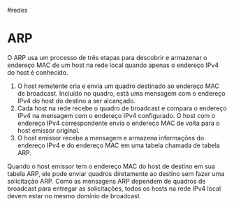 #redes 
# ARP

O ARP usa um processo de três etapas para descobrir e armazenar o endereço MAC de um host na rede local quando apenas o endereço IPv4 do host é conhecido.

1. O host remetente cria e envia um quadro destinado ao endereço MAC de broadcast. Incluído no quadro, está uma mensagem com o endereço IPv4 do host do destino a ser alcançado.
2. Cada host na rede recebe o quadro de broadcast e compara o endereço IPv4 na mensagem com o endereço IPv4 configurado. O host com o endereço IPv4 correspondente envia o endereço MAC de volta para o host emissor original.
3. O host emissor recebe a mensagem e armazena informações do endereço IPv4 e do endereço MAC em uma tabela chamada de tabela ARP.

Quando o host emissor tem o endereço MAC do host de destino em sua tabela ARP, ele pode enviar quadros diretamente ao destino sem fazer uma solicitação ARP. Como as mensagens ARP dependem de quadros de broadcast para entregar as solicitações, todos os hosts na rede IPv4 local devem estar no mesmo domínio de broadcast.